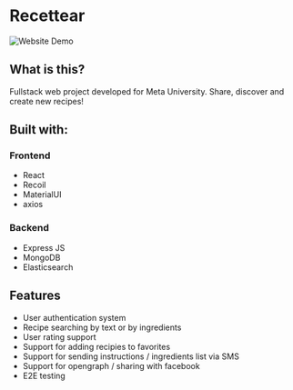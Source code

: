 # Recettear
![Website Demo](https://media0.giphy.com/media/u6dAtDtbg0vhpHp6QL/giphy.gif?cid=790b761106d56e46b02a1bb4f80bf1a2bf349bb0978a3625&rid=giphy.gif&ct=g)
## What is this?
Fullstack web project developed for Meta University. Share, discover and create new recipes!
## Built with:
### Frontend
* React
* Recoil
* MaterialUI
* axios
### Backend
* Express JS
* MongoDB
* Elasticsearch
## Features
* User authentication system
* Recipe searching by text or by ingredients
* User rating support
* Support for adding recipies to favorites
* Support for sending instructions / ingredients list via SMS
* Support for opengraph / sharing with facebook
* E2E testing
